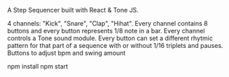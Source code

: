 A Step Sequencer built with React & Tone JS. 

4 channels: "Kick", "Snare", "Clap", "Hihat".
Every channel contains 8 buttons and every button represents 1/8 note in a bar.
Every channel controls a Tone sound module.
Every button can set a different rhytmic pattern for that part of a sequence with or without 1/16 triplets and pauses.
Buttons to adjust bpm and swing amount

npm install
npm start
